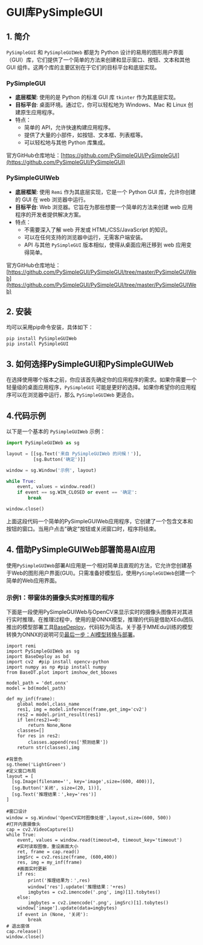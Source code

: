 #  GUI库PySimpleGUI

## 1. 简介

`PySimpleGUI` 和 `PySimpleGUIWeb` 都是为 Python 设计的易用的图形用户界面（GUI）库，它们提供了一个简单的方法来创建和显示窗口、按钮、文本和其他 GUI 组件。这两个库的主要区别在于它们的目标平台和底层实现。

### PySimpleGUI

- **底层框架**: 使用的是 Python 的标准 GUI 库 `tkinter` 作为其底层实现。
- **目标平台**: 桌面环境。通过它，你可以轻松地为 Windows、Mac 和 Linux 创建原生应用程序。
- 特点：
  - 简单的 API，允许快速构建应用程序。
  - 提供了大量的小部件，如按钮、文本框、列表框等。
  - 可以轻松地与其他 Python 库集成。

官方GitHub仓库地址：[https://github.com/PySimpleGUI/PySimpleGUI](https://github.com/PySimpleGUI/PySimpleGUI)

### PySimpleGUIWeb

- **底层框架**: 使用 `Remi` 作为其底层实现，它是一个 Python GUI 库，允许你创建的 GUI 在 web 浏览器中运行。
- **目标平台**: Web 浏览器。它旨在为那些想要一个简单的方法来创建 web 应用程序的开发者提供解决方案。
- 特点：
  - 不需要深入了解 web 开发或 HTML/CSS/JavaScript 的知识。
  - 可以在任何支持的浏览器中运行，无需客户端安装。
  - API 与其他 `PySimpleGUI` 版本相似，使得从桌面应用迁移到 web 应用变得简单。

官方GitHub仓库地址：[https://github.com/PySimpleGUI/PySimpleGUI/tree/master/PySimpleGUIWeb](https://github.com/PySimpleGUI/PySimpleGUI/tree/master/PySimpleGUIWeb)

## 2. 安装

均可以采用pip命令安装，具体如下：

```
pip install PySimpleGUIWeb
pip install PySimpleGUI
```

## 3. 如何选择PySimpleGUI和PySimpleGUIWeb

在选择使用哪个版本之前，你应该首先确定你的应用程序的需求。如果你需要一个轻量级的桌面应用程序，`PySimpleGUI` 可能是更好的选择。如果你希望你的应用程序可以在浏览器中运行，那么 `PySimpleGUIWeb` 更适合。

## 4.代码示例

以下是一个基本的 `PySimpleGUIWeb` 示例：

```python
import PySimpleGUIWeb as sg

layout = [[sg.Text('来自 PySimpleGUIWeb 的问候！')],
          [sg.Button('确定')]]

window = sg.Window('示例', layout)

while True:
    event, values = window.read()
    if event == sg.WIN_CLOSED or event == '确定':
        break

window.close()
```

上面这段代码一个简单的PySimpleGUIWeb应用程序，它创建了一个包含文本和按钮的窗口。当用户点击"确定"按钮或关闭窗口时，程序将结束。


## 4. 借助PySimpleGUIWeb部署简易AI应用

使用`PySimpleGUIWeb`部署AI应用是一个相对简单且直观的方法，它允许您创建基于Web的图形用户界面(GUI)。只需准备好模型后，使用`PySimpleGUIWeb`创建一个简单的Web应用界面。

### 示例1：带窗体的摄像头实时推理的程序

下面是一段使用PySimpleGUIWeb与OpenCV来显示实时的摄像头图像并对其进行实时推理。在推理过程中，使用的是ONNX模型，推理的代码是借助XEdu团队推出的模型部署工具[BaseDeploy](https://xedu.readthedocs.io/zh/master/basedeploy/introduction.html)，代码较为简洁。关于基于MMEdu训练的模型转换为ONNX的说明可见[最后一步：AI模型转换与部署](https://xedu.readthedocs.io/zh/master/mmedu/model_convert.html#ai)。

```
import remi
import PySimpleGUIWeb as sg
import BaseDeploy as bd
import cv2  #pip install opencv-python
import numpy as np #pip install numpy
from BaseDT.plot import imshow_det_bboxes

model_path = 'det.onnx'
model = bd(model_path)

def my_inf(frame):
    global model,class_name
    res1, img = model.inference(frame,get_img='cv2')
    res2 = model.print_result(res1)
    if len(res2)==0:
        return None,None
    classes=[]
    for res in res2:
        classes.append(res['预测结果'])
    return str(classes),img

#背景色
sg.theme('LightGreen')
#定义窗口布局
layout = [
  [sg.Image(filename='', key='image',size=(600, 400))],
  [sg.Button('关闭', size=(20, 1))],
  [sg.Text('推理结果：',key='res')]
]

#窗口设计
window = sg.Window('OpenCV实时图像处理',layout,size=(600, 500))
#打开内置摄像头
cap = cv2.VideoCapture(1)
while True:
    event, values = window.read(timeout=0, timeout_key='timeout')
    #实时读取图像，重设画面大小
    ret, frame = cap.read()
    imgSrc = cv2.resize(frame, (600,400))
    res, img = my_inf(frame)
    #画面实时更新
    if res:
        print('推理结果为：',res)
        window['res'].update('推理结果：'+res)
        imgbytes = cv2.imencode('.png', img)[1].tobytes()
    else:
        imgbytes = cv2.imencode('.png', imgSrc)[1].tobytes()
    window['image'].update(data=imgbytes)
    if event in (None, '关闭'):
        break
# 退出窗体
cap.release()
window.close()
```

